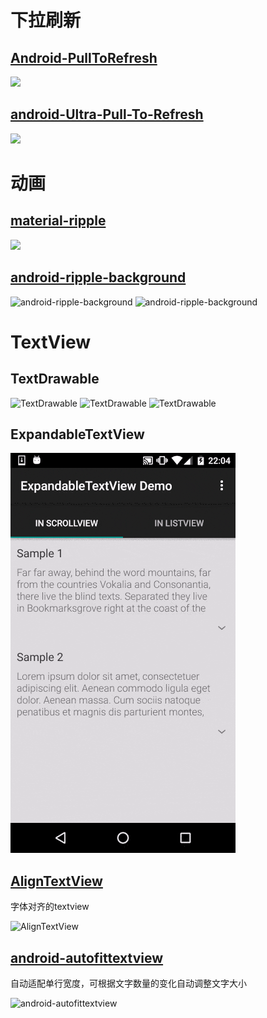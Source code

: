 # 下拉刷新
## [Android-PullToRefresh](https://github.com/chrisbanes/Android-PullToRefresh) 

![](https://github.com/chrisbanes/Android-PullToRefresh/raw/master/header_graphic.png)

## [android-Ultra-Pull-To-Refresh](https://github.com/liaohuqiu/android-Ultra-Pull-To-Refresh)

![](https://camo.githubusercontent.com/21d883e62e35cfee5c6966037372b807222eeca0/687474703a2f2f737261696e2d6769746875622e71696e6975646e2e636f6d2f756c7472612d7074722f636f6e7461696e732d616c6c2d6f662d76696577732e676966)

# 动画
## [material-ripple](https://github.com/balysv/material-ripple)

![](https://camo.githubusercontent.com/a39897ad0553f7c3e75fc9663af89afbab8c49d2/68747470733a2f2f7261772e6769746875622e636f6d2f62616c7973762f6d6174657269616c2d726970706c652f6d61737465722f6172742f64656d6f2e676966)

## [android-ripple-background](https://github.com/skyfishjy/android-ripple-background)

![android-ripple-background](https://github.com/skyfishjy/android-ripple-background/raw/master/previews/rippleSimple.gif)
![android-ripple-background](https://github.com/skyfishjy/android-ripple-background/raw/master/previews/rippleFoundDevice.gif)

# TextView
## TextDrawable

![TextDrawable](https://github.com/amulyakhare/TextDrawable/raw/master/screens/screen1-material.png)
![TextDrawable](https://github.com/amulyakhare/TextDrawable/raw/master/screens/screen2-material.png)
![TextDrawable](https://github.com/amulyakhare/TextDrawable/raw/master/screens/screen7.png)

## ExpandableTextView

![](https://github.com/Manabu-GT/ExpandableTextView/raw/master/art/readme_demo.gif?raw=true)

## [AlignTextView](https://github.com/androiddevelop/AlignTextView/tree/master/align-text-view/src/main/java/me/codeboy/android/aligntextview)

字体对齐的textview

![AlignTextView](https://github.com/androiddevelop/AlignTextView/raw/master/screenshot-small.png)

## [android-autofittextview](https://github.com/grantland/android-autofittextview)

自动适配单行宽度，可根据文字数量的变化自动调整文字大小

![android-autofittextview](https://github.com/grantland/android-autofittextview/raw/master/website/static/autofittextview.gif?raw=true)
